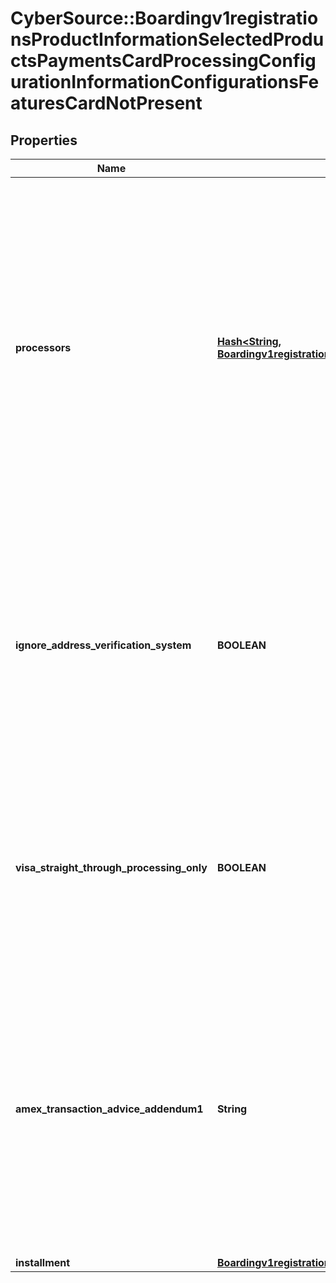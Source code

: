 # CyberSource::Boardingv1registrationsProductInformationSelectedProductsPaymentsCardProcessingConfigurationInformationConfigurationsFeaturesCardNotPresent

## Properties
Name | Type | Description | Notes
------------ | ------------- | ------------- | -------------
**processors** | [**Hash&lt;String, Boardingv1registrationsProductInformationSelectedProductsPaymentsCardProcessingConfigurationInformationConfigurationsFeaturesCardNotPresentProcessors&gt;**](Boardingv1registrationsProductInformationSelectedProductsPaymentsCardProcessingConfigurationInformationConfigurationsFeaturesCardNotPresentProcessors.md) | e.g. * amexdirect * barclays2 * CUP * EFTPOS * fdiglobal * gpx * smartfdc * tsys * vero * VPC  For VPC, CUP and EFTPOS processors, replace the processor name from VPC or CUP or EFTPOS to the actual processor name in the sample request. e.g. replace VPC with &amp;lt;your vpc processor&amp;gt;  | [optional] 
**ignore_address_verification_system** | **BOOLEAN** | Flag for a sale request that indicates whether to allow the capture service to run even when the authorization receives an AVS decline. Applicable for VPC, FDI Global (fdiglobal), GPX (gpx) and GPN (gpn) processors. | [optional] 
**visa_straight_through_processing_only** | **BOOLEAN** | Indicates if a merchant is enabled for Straight Through Processing - B2B invoice payments. Applicable for FDI Global (fdiglobal), TSYS (tsys), VPC and GPX (gpx) processors. | [optional] 
**amex_transaction_advice_addendum1** | **String** | Advice addendum field. It is used to display descriptive information about a transaction on customer’s American Express card statement. Applicable for TSYS (tsys), FDI Global (fdiglobal) and American Express Direct (amexdirect) processors. | [optional] 
**installment** | [**Boardingv1registrationsProductInformationSelectedProductsPaymentsCardProcessingConfigurationInformationConfigurationsFeaturesCardNotPresentInstallment**](Boardingv1registrationsProductInformationSelectedProductsPaymentsCardProcessingConfigurationInformationConfigurationsFeaturesCardNotPresentInstallment.md) |  | [optional] 


